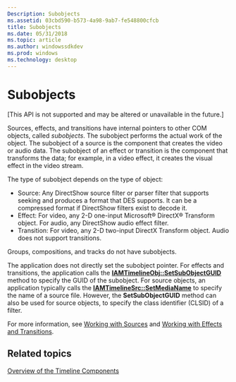 ```yaml
---
Description: Subobjects
ms.assetid: 03cbd590-b573-4a98-9ab7-fe548800cfcb
title: Subobjects
ms.date: 05/31/2018
ms.topic: article
ms.author: windowssdkdev
ms.prod: windows
ms.technology: desktop
---
```


# Subobjects

\[This API is not supported and may be altered or unavailable in the future.\]

Sources, effects, and transitions have internal pointers to other COM objects, called *subobjects*. The subobject performs the actual work of the object. The subobject of a source is the component that creates the video or audio data. The subobject of an effect or transition is the component that transforms the data; for example, in a video effect, it creates the visual effect in the video stream.

The type of subobject depends on the type of object:

-   Source: Any DirectShow source filter or parser filter that supports seeking and produces a format that DES supports. It can be a compressed format if DirectShow filters exist to decode it.
-   Effect: For video, any 2-D one-input Microsoft® DirectX® Transform object. For audio, any DirectShow audio effect filter.
-   Transition: For video, any 2-D two-input DirectX Transform object. Audio does not support transitions.

Groups, compositions, and tracks do not have subobjects.

The application does not directly set the subobject pointer. For effects and transitions, the application calls the [**IAMTimelineObj::SetSubObjectGUID**](iamtimelineobj-setsubobjectguid.md) method to specify the GUID of the subobject. For source objects, an application typically calls the [**IAMTimelineSrc::SetMediaName**](iamtimelinesrc-setmedianame.md) to specify the name of a source file. However, the **SetSubObjectGUID** method can also be used for source objects, to specify the class identifier (CLSID) of a filter.

For more information, see [Working with Sources](working-with-sources.md) and [Working with Effects and Transitions](working-with-effects-and-transitions.md).

## Related topics

<dl> <dt>

[Overview of the Timeline Components](overview-of-the-timeline-components.md)
</dt> </dl>

 

 



